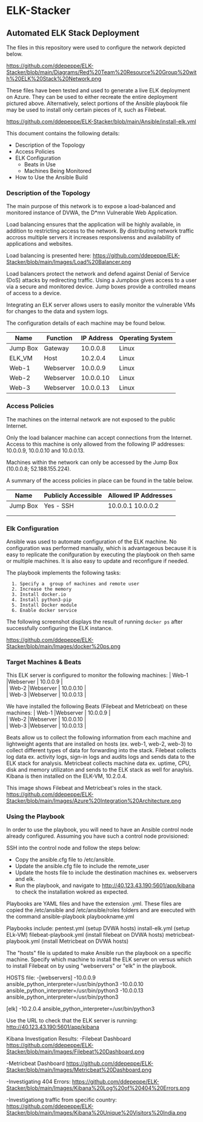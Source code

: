 # ELK-Stacker
## Automated ELK Stack Deployment

The files in this repository were used to configure the network depicted below.

https://github.com/ddepeppe/ELK-Stacker/blob/main/Diagrams/Red%20Team%20Resource%20Group%20with%20ELK%20Stack%20Network.png

These files have been tested and used to generate a live ELK deployment on Azure. They can be used to either recreate the entire deployment pictured above. Alternatively, select portions of the Ansible playbook file may be used to install only certain pieces of it, such as Filebeat.

  https://github.com/ddepeppe/ELK-Stacker/blob/main/Ansible/install-elk.yml

This document contains the following details:
- Description of the Topology
- Access Policies
- ELK Configuration
  - Beats in Use
  - Machines Being Monitored
- How to Use the Ansible Build


### Description of the Topology

The main purpose of this network is to expose a load-balanced and monitored instance of DVWA, the D*mn Vulnerable Web Application.   

Load balancing ensures that the application will be highly available, in addition to restricting access to the network.  By distributing network traffic accross 
multiple servers it increases responsivenss and availability of applications and websites.

Load balancing is presented here: https://github.com/ddepeppe/ELK-Stacker/blob/main/Images/Load%20Balancer.png

Load balancers protect the network and defend against Denial of Service (DoS) attacks by redirecting traffic.  Using a Jumpbox gives access to a user via a secure and 
monitored device.  Jump boxes provide a controlled means of access to a device.  

Integrating an ELK server allows users to easily monitor the vulnerable VMs for changes to the data and system logs. 

The configuration details of each machine may be found below.

| Name     | Function | IP Address | Operating System |
|----------|----------|------------|------------------|
| Jump Box | Gateway  | 10.0.0.8   |     Linux        |
| ELK_VM   | Host     | 10.2.0.4   |     Linux        |  
| Web-1    |Webserver | 10.0.0.9   |     Linux        |
| Web-2    |Webserver | 10.0.0.10  |     Linux        |
| Web-3    |Webserver | 10.0.0.13  |     Linux        |

### Access Policies

The machines on the internal network are not exposed to the public Internet. 

Only the load balancer machine can accept connections from the Internet. Access to this machine is only allowed from the following IP addresses: 10.0.0.9, 10.0.0.10 and 10.0.0.13.

Machines within the network can only be accessed by the Jump Box (10.0.0.8; 52.188.155.224).

A summary of the access policies in place can be found in the table below.

| Name     | Publicly Accessible | Allowed IP Addresses |
|----------|---------------------|----------------------|
| Jump Box | Yes - SSH           | 10.0.0.1 10.0.0.2    |
|          |                     |                      |
|          |                     |                      |

### Elk Configuration

Ansible was used to automate configuration of the ELK machine. No configuration was performed manually, which is advantageous because it is easy to replicate the conifguration by executing the playbook on theh same or multiple machines.  It is also easy to update and reconfigure if needed.

The playbook implements the following tasks:

      1. Specify a  group of machines and remote user
      2. Increase the memory
      3. Install docker.io
      4. Install python3-pip
      5. Install Docker module
      6. Enable docker service
           
The following screenshot displays the result of running `docker ps` after successfully configuring the ELK instance.

https://github.com/ddepeppe/ELK-Stacker/blob/main/Images/docker%20ps.png

### Target Machines & Beats
This ELK server is configured to monitor the following machines: 
| Web-1    |Webserver | 10.0.0.9   |    
| Web-2    |Webserver | 10.0.0.10  |    
| Web-3    |Webserver | 10.0.0.13  |   

We have installed the following Beats (Filebeat and Metricbeat) on these machines: 
| Web-1    |Webserver | 10.0.0.9   |    
| Web-2    |Webserver | 10.0.0.10  |    
| Web-3    |Webserver | 10.0.0.13  |   

Beats allow us to collect the following information from each machine and lightweight agents that are installed on hosts (ex. web-1, web-2, web-3) to collect different types of data for forwarding into the stack. Filebeat collects log data ex. activity logs, sign-in logs and audits logs and sends data to the ELK stack for analysis.  Metricbeat collects machine data ex. uptime, CPU, disk and memory utilizaton and sends to the ELK stack as well for anaylsis. Kibana is then installed on the ELK-VM, 10.2.0.4.

This image shows Filebeat and Metricbeat's roles in the stack. https://github.com/ddepeppe/ELK-Stacker/blob/main/Images/Azure%20Integration%20Architecture.png

### Using the Playbook
In order to use the playbook, you will need to have an Ansible control node already configured. Assuming you have such a control node provisioned: 

SSH into the control node and follow the steps below:
- Copy the ansible.cfg file to /etc/ansible.
- Update the ansible.cfg file to include the remote_user 
- Update the hosts file to include the destination machines ex. webservers and elk.
- Run the playbook, and navigate to http://40.123.43.190:5601/app/kibana to check the installation wokred as expected.

Playbooks are YAML files and have the extension .yml.  These files are copied the /etc/ansible and /etc/ansible/roles folders and are executed with the command ansible-playbook playbookname.yml


Playbooks include:
pentest.yml (setup DVWA hosts)
install-elk.yml (setup ELk-VM)
filebeat-playbook.yml (install filebeat on DVWA hosts)
metricbeat-playbook.yml (install Metricbeat on DVWA hosts)

The "hosts" file is updated to make Ansible run the playbook on a specific machine. Specify which machine to install the ELK server on versus which to install Filebeat on by using "webservers" or "elk" in the playbook. 
 
 HOSTS file: 
-[webservers]
-10.0.0.9 ansible_python_interpreter=/usr/bin/python3
-10.0.0.10 ansible_python_interpreter=/usr/bin/python3
-10.0.0.13 ansible_python_interpreter=/usr/bin/python3

[elk]
-10.2.0.4 ansible_python_interpreter=/usr/bin/python3


Use the URL to check that the ELK server is running: http://40.123.43.190:5601/app/kibana

Kibana Investigation Results:
-Filebeat Dashboard
https://github.com/ddepeppe/ELK-Stacker/blob/main/Images/Filebeat%20Dashboard.png

-Metricbeat Dashboard
https://github.com/ddepeppe/ELK-Stacker/blob/main/Images/Metricbeat%20Dashboard.png

-Investigating 404 Errors:
https://github.com/ddepeppe/ELK-Stacker/blob/main/Images/Kibana%20Log%20of%20404%20Errors.png

-Investigationg traffic from specific country:
https://github.com/ddepeppe/ELK-Stacker/blob/main/Images/Kibana%20Unique%20Visitors%20India.png


